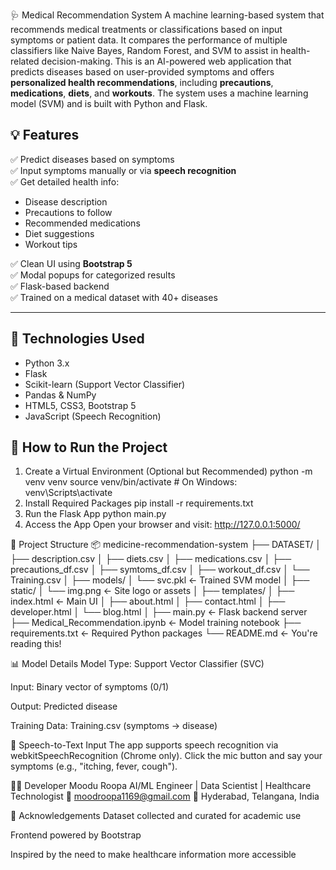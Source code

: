 🩺 Medical Recommendation System
A machine learning-based system that recommends medical treatments or classifications based on input symptoms or patient data. It compares the performance of multiple classifiers like Naive Bayes, Random Forest, and SVM to assist in health-related decision-making.
This is an AI-powered web application that predicts diseases based on user-provided symptoms and offers **personalized health recommendations**, including **precautions**, **medications**, **diets**, and **workouts**. The system uses a machine learning model (SVM) and is built with Python and Flask.

## 💡 Features

✅ Predict diseases based on symptoms  
✅ Input symptoms manually or via **speech recognition**  
✅ Get detailed health info:
- Disease description
- Precautions to follow
- Recommended medications
- Diet suggestions
- Workout tips

✅ Clean UI using **Bootstrap 5**  
✅ Modal popups for categorized results  
✅ Flask-based backend  
✅ Trained on a medical dataset with 40+ diseases

---

## 🧠 Technologies Used

- Python 3.x
- Flask
- Scikit-learn (Support Vector Classifier)
- Pandas & NumPy
- HTML5, CSS3, Bootstrap 5
- JavaScript (Speech Recognition)

## 🚀 How to Run the Project
1. Create a Virtual Environment (Optional but Recommended)
python -m venv venv
source venv/bin/activate   # On Windows: venv\Scripts\activate
2. Install Required Packages
pip install -r requirements.txt
3. Run the Flask App
python main.py
4. Access the App
Open your browser and visit:
http://127.0.0.1:5000/

📁 Project Structure
📦 medicine-recommendation-system
├── DATASET/
│   ├── description.csv
│   ├── diets.csv
│   ├── medications.csv
│   ├── precautions_df.csv
│   ├── symtoms_df.csv
│   ├── workout_df.csv
│   └── Training.csv
│
├── models/
│   └── svc.pkl                  ← Trained SVM model
│
├── static/
│   └── img.png                  ← Site logo or assets
│
├── templates/
│   ├── index.html               ← Main UI
│   ├── about.html
│   ├── contact.html
│   ├── developer.html
│   └── blog.html
│
├── main.py                      ← Flask backend server
├── Medical_Recommendation.ipynb ← Model training notebook
├── requirements.txt             ← Required Python packages
└── README.md                    ← You're reading this!

📊 Model Details
Model Type: Support Vector Classifier (SVC)

Input: Binary vector of symptoms (0/1)

Output: Predicted disease

Training Data: Training.csv (symptoms → disease)

🎤 Speech-to-Text Input
The app supports speech recognition via webkitSpeechRecognition (Chrome only).
Click the mic button and say your symptoms (e.g., "itching, fever, cough").

🙋‍♀️ Developer
Moodu Roopa
AI/ML Engineer | Data Scientist | Healthcare Technologist
📧 moodroopa1169@gmail.com
📍 Hyderabad, Telangana, India

📢 Acknowledgements
Dataset collected and curated for academic use

Frontend powered by Bootstrap

Inspired by the need to make healthcare information more accessible

